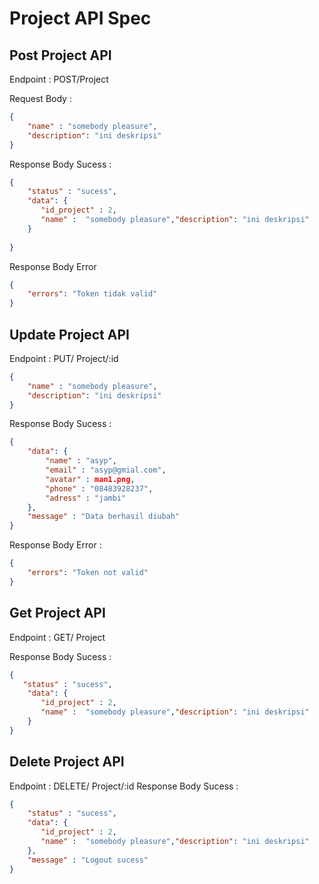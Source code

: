 # Project API Spec

## Post Project API

Endpoint : POST/Project

Request Body : 

```json
{
    "name" : "somebody pleasure",
    "description": "ini deskripsi"
}
```
Response Body Sucess : 

```json
{
    "status" : "sucess",
    "data": {
       "id_project" : 2,
       "name" :  "somebody pleasure","description": "ini deskripsi"
    }
  
}
```
Response Body Error
```json
{
    "errors": "Token tidak valid"
}
```

## Update Project API

Endpoint : PUT/ Project/:id

```json
{
    "name" : "somebody pleasure",
    "description": "ini deskripsi"
}
```
Response Body Sucess :
```json
{
    "data": {
        "name" : "asyp",
        "email" : "asyp@gmial.com",
        "avatar" : man1.png,
        "phone" : "08483928237",
        "adress" : "jambi"
    }, 
    "message" : "Data berhasil diubah"
}
```

Response Body Error :
```json
{
    "errors": "Token not valid"
}
```
## Get Project API

Endpoint : GET/ Project

Response Body Sucess :
```json
{
   "status" : "sucess",
    "data": {
       "id_project" : 2,
       "name" :  "somebody pleasure","description": "ini deskripsi"
    }
}
```

## Delete Project API

Endpoint : DELETE/ Project/:id
Response Body Sucess :
```json
{
    "status" : "sucess",
    "data": {
       "id_project" : 2,
       "name" :  "somebody pleasure","description": "ini deskripsi"
    },
    "message" : "Logout sucess"
}
